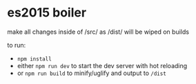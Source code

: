 # es2015 boiler

make all changes inside of /src/ as /dist/ will be wiped on builds

to run:

- `npm install`
- either `npm run dev` to start the dev server with hot reloading
- or `npm run build` to minify/uglify and output to `/dist`
